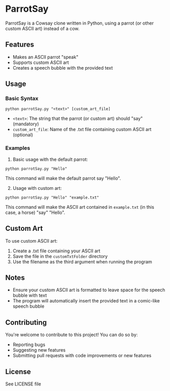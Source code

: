 # ParrotSay

ParrotSay is a Cowsay clone written in Python, using a parrot (or other custom ASCII art) instead of a cow.

## Features

- Makes an ASCII parrot "speak"
- Supports custom ASCII art
- Creates a speech bubble with the provided text

## Usage

### Basic Syntax

```python parrotSay.py "<text>" [custom_art_file]```

- `<text>`: The string that the parrot (or custom art) should "say" (mandatory)
- `custom_art_file`: Name of the .txt file containing custom ASCII art (optional)

### Examples

1. Basic usage with the default parrot:

```python parrotSay.py "Hello"```

This command will make the default parrot say "Hello".

2. Usage with custom art:

```python parrotSay.py "Hello" "example.txt"```

This command will make the ASCII art contained in `example.txt` (in this case, a horse) "say" "Hello".

## Custom Art

To use custom ASCII art:

1. Create a .txt file containing your ASCII art
2. Save the file in the `customTxtFolder` directory
3. Use the filename as the third argument when running the program

## Notes

- Ensure your custom ASCII art is formatted to leave space for the speech bubble with text
- The program will automatically insert the provided text in a comic-like speech bubble

## Contributing

You're welcome to contribute to this project! You can do so by:

- Reporting bugs
- Suggesting new features
- Submitting pull requests with code improvements or new features

## License

See LICENSE file